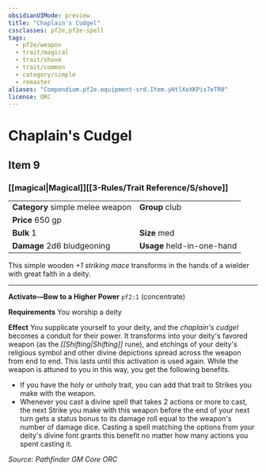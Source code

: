 ```yaml
---
obsidianUIMode: preview
title: "Chaplain's Cudgel"
cssclasses: pf2e,pf2e-spell
tags:
  - pf2e/weapon
  - trait/magical
  - trait/shove
  - trait/common
  - category/simple
  - remaster
aliases: "Compendium.pf2e.equipment-srd.Item.yHtlXoXKPis7eTR0"
license: ORC
---
```

# Chaplain's Cudgel
## Item 9
### [[magical|Magical]][[3-Rules/Trait Reference/S/shove]]

|  |  |
| -- | -- |
| **Category** simple melee weapon | **Group** club |
| **Price** 650 gp |  |
| **Bulk** 1 | **Size** med |
| **Damage** 2d6 bludgeoning  | **Usage** held-in-one-hand |



This simple wooden _+1 striking mace_ transforms in the hands of a wielder with great faith in a deity.

* * *

**Activate—Bow to a Higher Power** `pf2:1` (concentrate)

**Requirements** You worship a deity

**Effect** You supplicate yourself to your deity, and the _chaplain's cudgel_ becomes a conduit for their power. It transforms into your deity's favored weapon (as the _[[Shifting|Shifting]]_ rune), and etchings of your deity's religious symbol and other divine depictions spread across the weapon from end to end. This lasts until this activation is used again. While the weapon is attuned to you in this way, you get the following benefits.

*   If you have the holy or unholy trait, you can add that trait to Strikes you make with the weapon.
*   Whenever you cast a divine spell that takes 2 actions or more to cast, the next Strike you make with this weapon before the end of your next turn gets a status bonus to its damage roll equal to the weapon's number of damage dice. Casting a spell matching the options from your deity's divine font grants this benefit no matter how many actions you spent casting it.

*Source: Pathfinder GM Core*
*ORC*